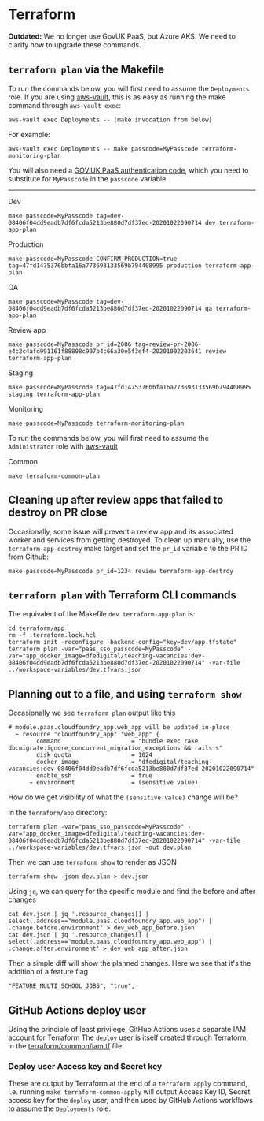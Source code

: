# Terraform
**Outdated:** We no longer use GovUK PaaS, but Azure AKS. We need to clarify how to upgrade these commands.

## `terraform plan` via the Makefile

To run the commands below, you will first need to assume the `Deployments` role. If you are using
[aws-vault](./aws-roles-and-cli-tools.md), this is as easy as running the make command through
`aws-vault exec`:

```
aws-vault exec Deployments -- [make invocation from below]
```

For example:

```
aws-vault exec Deployments -- make passcode=MyPasscode terraform-monitoring-plan
```

You will also need a [GOV.UK PaaS authentication code](https://login.london.cloud.service.gov.uk/passcode),
which you need to substitute for `MyPasscode` in the `passcode` variable.

---

Dev
```
make passcode=MyPasscode tag=dev-08406f04dd9eadb7df6fcda5213be880d7df37ed-20201022090714 dev terraform-app-plan
```

Production
```
make passcode=MyPasscode CONFIRM_PRODUCTION=true tag=47fd1475376bbfa16a773693133569b794408995 production terraform-app-plan
```

QA
```
make passcode=MyPasscode tag=dev-08406f04dd9eadb7df6fcda5213be880d7df37ed-20201022090714 qa terraform-app-plan
```

Review app
```
make passcode=MyPasscode pr_id=2086 tag=review-pr-2086-e4c2c4afd991161f88808c907b4c66a30e5f3ef4-20201002203641 review terraform-app-plan
```

Staging
```
make passcode=MyPasscode tag=47fd1475376bbfa16a773693133569b794408995 staging terraform-app-plan
```

Monitoring
```
make passcode=MyPasscode terraform-monitoring-plan
```

To run the commands below, you will first need to assume the `Administrator` role with [aws-vault](../aws-roles-and-cli-tools.md)

Common
```
make terraform-common-plan
```

## Cleaning up after review apps that failed to destroy on PR close

Occasionally, some issue will prevent a review app and its associated worker and services from
getting destroyed. To clean up manually, use the `terraform-app-destroy` make target and set the
`pr_id` variable to the PR ID from Github:

```
make passcode=MyPasscode pr_id=1234 review terraform-app-destroy
```

## `terraform plan` with Terraform CLI commands

The equivalent of the Makefile `dev terraform-app-plan` is:
```
cd terraform/app
rm -f .terraform.lock.hcl
terraform init -reconfigure -backend-config="key=dev/app.tfstate"
terraform plan -var="paas_sso_passcode=MyPasscode" -var="app_docker_image=dfedigital/teaching-vacancies:dev-08406f04dd9eadb7df6fcda5213be880d7df37ed-20201022090714" -var-file ../workspace-variables/dev.tfvars.json
```

## Planning out to a file, and using `terraform show`

Occasionally we see `terraform plan` output like this

```
# module.paas.cloudfoundry_app.web_app will be updated in-place
  ~ resource "cloudfoundry_app" "web_app" {
        command                    = "bundle exec rake db:migrate:ignore_concurrent_migration_exceptions && rails s"
        disk_quota                 = 1024
        docker_image               = "dfedigital/teaching-vacancies:dev-08406f04dd9eadb7df6fcda5213be880d7df37ed-20201022090714"
        enable_ssh                 = true
      ~ environment                = (sensitive value)
```

How do we get visibility of what the `(sensitive value)` change will be?

In the `terraform/app` directory:

```
terraform plan -var="paas_sso_passcode=MyPasscode" -var="app_docker_image=dfedigital/teaching-vacancies:dev-08406f04dd9eadb7df6fcda5213be880d7df37ed-20201022090714" -var-file ../workspace-variables/dev.tfvars.json -out dev.plan
```
Then we can use `terraform show` to render as JSON
```
terraform show -json dev.plan > dev.json
```
Using `jq`, we can query for the specific module and find the before and after changes
```
cat dev.json | jq '.resource_changes[] | select(.address=="module.paas.cloudfoundry_app.web_app") | .change.before.environment' > dev_web_app_before.json
cat dev.json | jq '.resource_changes[] | select(.address=="module.paas.cloudfoundry_app.web_app") | .change.after.environment' > dev_web_app_after.json
```

Then a simple diff will show the planned changes.
Here we see that it's the addition of a feature flag
```
"FEATURE_MULTI_SCHOOL_JOBS": "true",
```

## GitHub Actions deploy user

Using the principle of least privilege, GitHub Actions uses a separate IAM account for Terraform
The `deploy` user is itself created through Terraform, in the [terraform/common/iam.tf](../terraform/common/iam.tf) file

### Deploy user Access key and Secret key

These are output by Terraform at the end of a `terraform apply` command, i.e. running `make terraform-common-apply` will output
Access Key ID, Secret access key for the `deploy` user, and then used by GitHub Actions workflows to assume the `Deployments` role.
